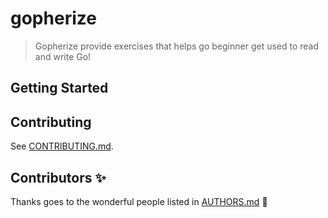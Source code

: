 # gopherize

> Gopherize provide exercises that helps go beginner get used to read and write Go!

## Getting Started

## Contributing

See [CONTRIBUTING.md](./CONTRIBUTING.md).

## Contributors ✨

Thanks goes to the wonderful people listed in [AUTHORS.md](./AUTHORS.md) 🎉